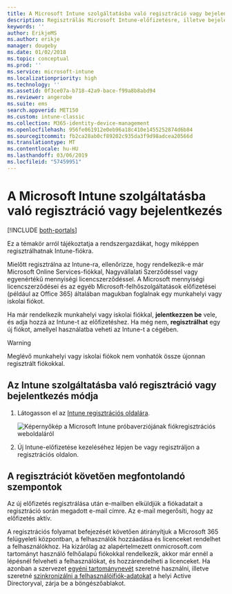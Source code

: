 ```yaml
---
title: A Microsoft Intune szolgáltatásba való regisztráció vagy bejelentkezés
description: Regisztrálás Microsoft Intune-előfizetésre, illetve bejelentkezés az előfizetés használatbavételéhez.
keywords: ''
author: ErikjeMS
ms.author: erikje
manager: dougeby
ms.date: 01/02/2018
ms.topic: conceptual
ms.prod: ''
ms.service: microsoft-intune
ms.localizationpriority: high
ms.technology: ''
ms.assetid: 0f3ce07a-b718-42a9-bace-f99a8b8abd94
ms.reviewer: angerobe
ms.suite: ems
search.appverid: MET150
ms.custom: intune-classic
ms.collection: M365-identity-device-management
ms.openlocfilehash: 956fe061912e0eb96a18c410e1455252874d6b84
ms.sourcegitcommit: fb2ca28ab0cf89202c935da3f9d98adcea20566d
ms.translationtype: MT
ms.contentlocale: hu-HU
ms.lasthandoff: 03/06/2019
ms.locfileid: "57459951"
---
```

# <a name="sign-up-or-sign-in-to-microsoft-intune"></a>A Microsoft Intune szolgáltatásba való regisztráció vagy bejelentkezés

[!INCLUDE [both-portals](./includes/note-for-both-portals.md)]

Ez a témakör arról tájékoztatja a rendszergazdákat, hogy miképpen regisztrálhatnak Intune-fiókra.

Mielőtt regisztrálna az Intune-ra, ellenőrizze, hogy rendelkezik-e már Microsoft Online Services-fiókkal, Nagyvállalati Szerződéssel vagy egyenértékű mennyiségi licencszerződéssel. A Microsoft mennyiségi licencszerződései és az egyéb Microsoft-felhőszolgáltatások előfizetései (például az Office 365) általában magukban foglalnak egy munkahelyi vagy iskolai fiókot.

Ha már rendelkezik munkahelyi vagy iskolai fiókkal, **jelentkezzen be** vele, és adja hozzá az Intune-t az előfizetéshez. Ha még nem, **regisztrálhat** egy új fiókot, amellyel használatba veheti az Intune-t a cégében.

>[!WARNING]
>Meglévő munkahelyi vagy iskolai fiókok nem vonhatók össze újonnan regisztrált fiókokkal.

## <a name="how-to-sign-up-or-sign-in-to-intune"></a>Az Intune szolgáltatásba való regisztráció vagy bejelentkezés módja

1. Látogasson el az [Intune regisztrációs oldalára](https://admin.microsoft.com/Signup/Signup.aspx?OfferId=40BE278A-DFD1-470a-9EF7-9F2596EA7FF9&dl=INTUNE_A&ali=1#0%20).

   ![Képernyőkép a Microsoft Intune próbaverziójának fiókregisztrációs weboldaláról](./media/account-sign-up-site.png)

2. Új Intune-előfizetése kezeléséhez lépjen be vagy regisztráljon a regisztrációs oldalon.

## <a name="post-sign-up-considerations"></a>A regisztrációt követően megfontolandó szempontok
Az új előfizetés regisztrálása után e-mailben elküldjük a fiókadatait a regisztráció során megadott e-mail címre. Az e-mail megerősíti, hogy az előfizetés aktív.

A regisztrációs folyamat befejezését követően átirányítjuk a Microsoft 365 felügyeleti központban, a felhasználók hozzáadása és licenceket rendelhet a felhasználókhoz. Ha kizárólag az alapértelmezett onmicrosoft.com tartományt használó felhőalapú fiókokkal rendelkezik, akkor már ennél a lépésnél felveheti a felhasználókat, és hozzárendelheti a licenceket. Ha azonban a szervezet [egyéni tartománynevét](custom-domain-name-configure.md) szeretné használni, illetve szeretné [szinkronizálni a felhasználóifiók-adatokat](users-add.md#sync-active-directory-and-add-users-to-intune) a helyi Active Directoryval, zárja be a böngészőablakot.
